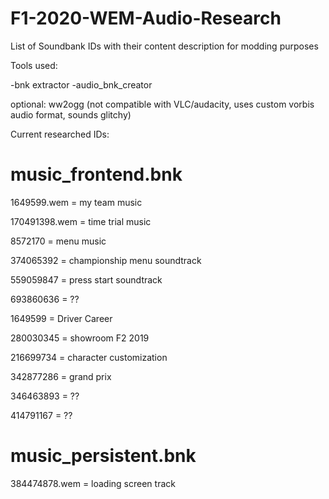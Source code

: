 # F1-2020-WEM-Audio-Research
List of Soundbank IDs with their content description for modding purposes

Tools used:

-bnk extractor
-audio_bnk_creator

optional: ww2ogg (not compatible with VLC/audacity, uses custom vorbis audio format, sounds glitchy)

Current researched IDs:

# music_frontend.bnk

1649599.wem = my team music

170491398.wem = time trial music

8572170 = menu music

374065392 = championship menu soundtrack

559059847 = press start soundtrack

693860636 = ??

1649599 = Driver Career

280030345 = showroom F2 2019

216699734 = character customization

342877286 = grand prix

346463893 = ??

414791167 = ??

# music_persistent.bnk

384474878.wem = loading screen track
